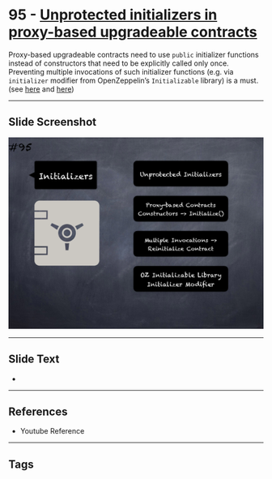 # 95 - [Unprotected initializers in proxy-based upgradeable contracts](Unprotected%20initializers%20in%20proxy-based%20upgradeable%20contracts.md)
Proxy-based upgradeable contracts need to use `public` initializer functions instead of constructors that need to be explicitly called only once. Preventing multiple invocations of such initializer functions (e.g. via `initializer` modifier from OpenZeppelin’s `Initializable` library) is a must. (see [here](https://docs.openzeppelin.com/upgrades-plugins/1.x/writing-upgradeable#initializers) and [here](https://github.com/crytic/slither/wiki/Upgradeability-Checks#initializer-is-not-called))

___
## Slide Screenshot
![095.png](../images/pitfalls_and_best_practices101/095.png)
___
## Slide Text
- 
___
## References
- Youtube Reference
___
## Tags